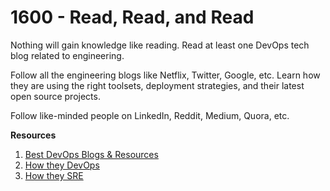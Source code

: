 # 1600 - Read, Read, and Read

Nothing will gain knowledge like reading. Read at least one DevOps tech blog related to engineering.

Follow all the engineering blogs like Netflix, Twitter, Google, etc. Learn how they are using the right toolsets, deployment strategies, and their latest open source projects.

Follow like-minded people on LinkedIn, Reddit, Medium, Quora, etc.

**Resources**

1. [Best DevOps Blogs & Resources](https://devopscube.com/list-of-devops-blogs-and-resources/)
2. [How they DevOps](https://github.com/bregman-arie/howtheydevops)
3. [How they SRE](https://github.com/upgundecha/howtheysre)
